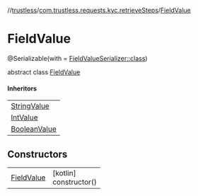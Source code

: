 //[trustless](../../../index.md)/[com.trustless.requests.kyc.retrieveSteps](../index.md)/[FieldValue](index.md)

# FieldValue

@Serializable(with = [FieldValueSerializer::class](../-field-value-serializer/index.md))

abstract class [FieldValue](index.md)

#### Inheritors

| |
|---|
| [StringValue](../-string-value/index.md) |
| [IntValue](../-int-value/index.md) |
| [BooleanValue](../-boolean-value/index.md) |

## Constructors

| | |
|---|---|
| [FieldValue](-field-value.md) | [kotlin]<br>constructor() |
